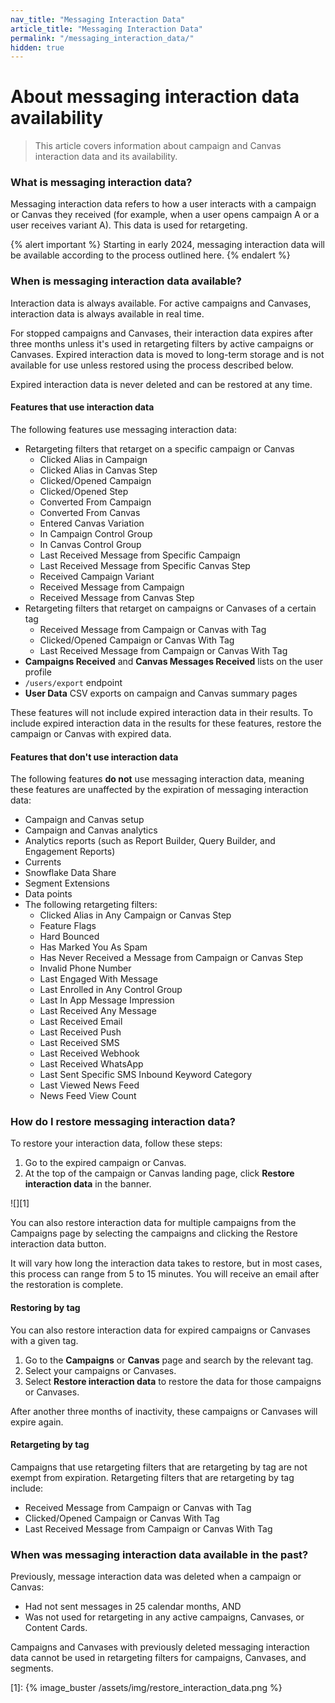 ```yaml
---
nav_title: "Messaging Interaction Data"
article_title: "Messaging Interaction Data"
permalink: "/messaging_interaction_data/"
hidden: true
---
```


# About messaging interaction data availability

> This article covers information about campaign and Canvas interaction data and its availability.

### What is messaging interaction data?

Messaging interaction data refers to how a user interacts with a campaign or Canvas they received (for example, when a user opens campaign A or a user receives variant A). This data is used for retargeting.

{% alert important %}
Starting in early 2024, messaging interaction data will be available according to the process outlined here.
{% endalert %}

### When is messaging interaction data available?

Interaction data is always available. For active campaigns and Canvases, interaction data is always available in real time. 

For stopped campaigns and Canvases, their interaction data expires after three months unless it's used in retargeting filters by active campaigns or Canvases. Expired interaction data is moved to long-term storage and is not available for use unless restored using the process described below.

Expired interaction data is never deleted and can be restored at any time.

#### Features that use interaction data

The following features use messaging interaction data:

- Retargeting filters that retarget on a specific campaign or Canvas
    - Clicked Alias in Campaign
    - Clicked Alias in Canvas Step
    - Clicked/Opened Campaign
    - Clicked/Opened Step
    - Converted From Campaign
    - Converted From Canvas
    - Entered Canvas Variation
    - In Campaign Control Group
    - In Canvas Control Group
    - Last Received Message from Specific Campaign
    - Last Received Message from Specific Canvas Step
    - Received Campaign Variant
    - Received Message from Campaign
    - Received Message from Canvas Step
- Retargeting filters that retarget on campaigns or Canvases of a certain tag
    - Received Message from Campaign or Canvas with Tag
    - Clicked/Opened Campaign or Canvas With Tag
    - Last Received Message from Campaign or Canvas With Tag
- **Campaigns Received** and **Canvas Messages Received** lists on the user profile
- `/users/export` endpoint
- **User Data** CSV exports on campaign and Canvas summary pages

These features will not include expired interaction data in their results. To include expired interaction data in the results for these features, restore the campaign or Canvas with expired data.

#### Features that don't use interaction data

The following features **do not** use messaging interaction data, meaning these features are unaffected by the expiration of messaging interaction data:

- Campaign and Canvas setup
- Campaign and Canvas analytics
- Analytics reports (such as Report Builder, Query Builder, and Engagement Reports)
- Currents
- Snowflake Data Share
- Segment Extensions
- Data points
- The following retargeting filters:
    - Clicked Alias in Any Campaign or Canvas Step
    - Feature Flags
    - Hard Bounced
    - Has Marked You As Spam
    - Has Never Received a Message from Campaign or Canvas Step
    - Invalid Phone Number
    - Last Engaged With Message
    - Last Enrolled in Any Control Group
    - Last In App Message Impression
    - Last Received Any Message
    - Last Received Email 
    - Last Received Push
    - Last Received SMS
    - Last Received Webhook
    - Last Received WhatsApp
    - Last Sent Specific SMS Inbound Keyword Category
    - Last Viewed News Feed
    - News Feed View Count

### How do I restore messaging interaction data?

To restore your interaction data, follow these steps:

1. Go to the expired campaign or Canvas.
2. At the top of the campaign or Canvas landing page, click **Restore interaction data** in the banner.

![][1]

You can also restore interaction data for multiple campaigns from the Campaigns page by selecting the campaigns and clicking the Restore interaction data button.

It will vary how long the interaction data takes to restore, but in most cases, this process can range from 5 to 15 minutes. You will receive an email after the restoration is complete.

#### Restoring by tag

You can also restore interaction data for expired campaigns or Canvases with a given tag.

1. Go to the **Campaigns** or **Canvas** page and search by the relevant tag.
2. Select your campaigns or Canvases.
3. Select **Restore interaction data** to restore the data for those campaigns or Canvases.

After another three months of inactivity, these campaigns or Canvases will expire again.

#### Retargeting by tag

Campaigns that use retargeting filters that are retargeting by tag are not exempt from expiration. Retargeting filters that are retargeting by tag include:

- Received Message from Campaign or Canvas with Tag
- Clicked/Opened Campaign or Canvas With Tag
- Last Received Message from Campaign or Canvas With Tag

### When was messaging interaction data available in the past?

Previously, message interaction data was deleted when a campaign or Canvas:
- Had not sent messages in 25 calendar months, AND
- Was not used for retargeting in any active campaigns, Canvases, or Content Cards.

Campaigns and Canvases with previously deleted messaging interaction data cannot be used in retargeting filters for campaigns, Canvases, and segments.

[1]: {% image_buster /assets/img/restore_interaction_data.png %}
